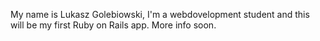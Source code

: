 My name is Lukasz Golebiowski, I'm a webdovelopment student and this will be my first Ruby on Rails app.
More info soon.


